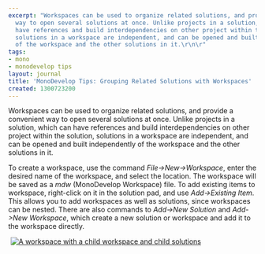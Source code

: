 ```yaml
---
excerpt: "Workspaces can be used to organize related solutions, and provide a convenient
  way to open several solutions at once. Unlike projects in a solution, which can
  have references and build interdependencies on other project within the solution,
  solutions in a workspace are independent, and can be opened and built independently
  of the workspace and the other solutions in it.\r\n\r"
tags:
- mono
- monodevelop tips
layout: journal
title: 'MonoDevelop Tips: Grouping Related Solutions with Workspaces'
created: 1300723200
---
```

Workspaces can be used to organize related solutions, and provide a convenient way to open several solutions at once. Unlike projects in a solution, which can have references and build interdependencies on other project within the solution, solutions in a workspace are independent, and can be opened and built independently of the workspace and the other solutions in it.

To create a workspace, use the command <em>File->New->Workspace</em>, enter the desired name of the workspace, and select the location. The workspace will be saved as a <em>mdw</em> (MonoDevelop Workspace) file. To add existing items to workspace, right-click on it in the solution pad, and use <em>Add->Existing Item</em>. This allows you to add workspaces as well as solutions, since workspaces can be nested. There are also commands to <em>Add->New Solution</em> and <em>Add->New Workspace</em>, which create a new solution or workspace and add it to the workspace directly.

<a href="http://mjhutchinson.com/files/images/md-tips/workspaces-monodevelop.png" rel="lightbox[md_tips_workspaces]" title="A workspace with a child workspace and child solutions"><img src="http://mjhutchinson.com/files/images/md-tips/t/workspaces-monodevelop.png" alt="A workspace with a child workspace and child solutions" style="max-width:98%; display:block;margin-left:auto;margin-right:auto;" /></a>
